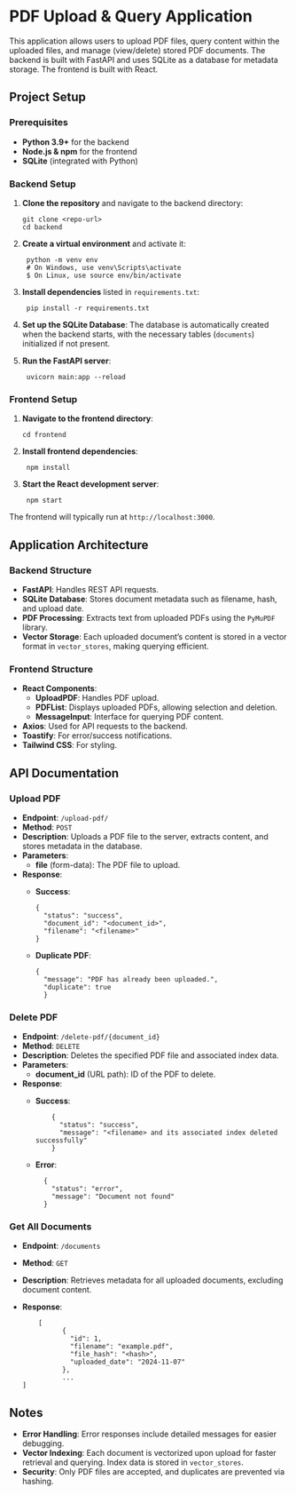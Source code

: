 # PDF Upload & Query Application

This application allows users to upload PDF files, query content within the uploaded files, and manage (view/delete) stored PDF documents. The backend is built with FastAPI and uses SQLite as a database for metadata storage. The frontend is built with React.

## Project Setup

### Prerequisites

-   **Python 3.9+** for the backend
-   **Node.js & npm** for the frontend
-   **SQLite** (integrated with Python)

### Backend Setup

1.  **Clone the repository** and navigate to the backend directory:

	    git clone <repo-url>
	    cd backend
2. **Create a virtual environment** and activate it:
	
	    python -m venv env
    	# On Windows, use venv\Scripts\activate
    	$ On Linux, use source env/bin/activate  
3. **Install dependencies** listed in `requirements.txt`:

	    pip install -r requirements.txt
	    
4. **Set up the SQLite Database**: The database is automatically created when the backend starts, with the necessary tables (`documents`) initialized if not present.

5. **Run the FastAPI server**:

	    uvicorn main:app --reload

### Frontend Setup

1.  **Navigate to the frontend directory**:

	    cd frontend
	    
2. **Install frontend dependencies**:

	    npm install
3. **Start the React development server**:

	    npm start
	    
The frontend will typically run at `http://localhost:3000`.

## Application Architecture

### Backend Structure

-   **FastAPI**: Handles REST API requests.
-   **SQLite Database**: Stores document metadata such as filename, hash, and upload date.
-   **PDF Processing**: Extracts text from uploaded PDFs using the `PyMuPDF` library.
-   **Vector Storage**: Each uploaded document’s content is stored in a vector format in `vector_stores`, making querying efficient.

### Frontend Structure

-   **React Components**:
    -   **UploadPDF**: Handles PDF upload.
    -   **PDFList**: Displays uploaded PDFs, allowing selection and deletion.
    -   **MessageInput**: Interface for querying PDF content.
-   **Axios**: Used for API requests to the backend.
-   **Toastify**: For error/success notifications.
-   **Tailwind CSS**: For styling.

## API Documentation

### Upload PDF

-   **Endpoint**: `/upload-pdf/`
-   **Method**: `POST`
-   **Description**: Uploads a PDF file to the server, extracts content, and stores metadata in the database.
-   **Parameters**:
    -   **file** (form-data): The PDF file to upload.
-   **Response**:
    -   **Success**:
		
		    {
			  "status": "success",
			  "document_id": "<document_id>",
			  "filename": "<filename>"
			}
	- **Duplicate PDF**:
	
		  {
			"message": "PDF has already been uploaded.",
			"duplicate": true
			}

### Delete PDF

-   **Endpoint**: `/delete-pdf/{document_id}`
-   **Method**: `DELETE`
-   **Description**: Deletes the specified PDF file and associated index data.
-   **Parameters**:
    -   **document_id** (URL path): ID of the PDF to delete.
-   **Response**:
    -   **Success**:
			
			    {
				  "status": "success",
				  "message": "<filename> and its associated index deleted successfully"
				}
	- **Error**:
	

		    {
			  "status": "error",
			  "message": "Document not found"
			}
### Get All Documents

-   **Endpoint**: `/documents`
-   **Method**: `GET`
-   **Description**: Retrieves metadata for all uploaded documents, excluding document content.
-   **Response**:
		

		    [
				  {
				    "id": 1,
				    "filename": "example.pdf",
				    "file_hash": "<hash>",
				    "uploaded_date": "2024-11-07"
				  },
				  ...
		]

## Notes

-   **Error Handling**: Error responses include detailed messages for easier debugging.
-   **Vector Indexing**: Each document is vectorized upon upload for faster retrieval and querying. Index data is stored in `vector_stores`.
-   **Security**: Only PDF files are accepted, and duplicates are prevented via hashing.

